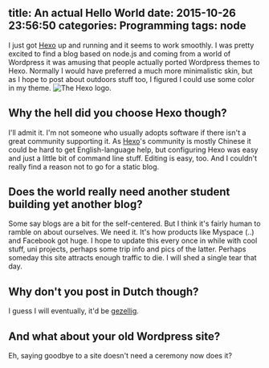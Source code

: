 title: An actual Hello World
date: 2015-10-26 23:56:50
categories: Programming
tags: node
---
I just got [Hexo](http://hexo.io/) up and running and it seems to work smoothly. I was pretty excited to find a blog based on node.js and coming from a world of Wordpress it was amusing that people actually ported Wordpress themes to Hexo. Normally I would have preferred a much more minimalistic skin, but as I hope to post about outdoors stuff too, I figured I could use some color in my theme.
![The Hexo logo.](https://avatars2.githubusercontent.com/u/6375567?v=3&s=200 "Hexo logo")
## Why the hell did you choose Hexo though?
I'll admit it. I'm not someone who usually adopts software if there isn't a great community supporting it. As [Hexo](http://hexo.io/)'s community is mostly Chinese it could be hard to get English-language help, but configuring Hexo was easy and just a little bit of command line stuff. Editing is easy, too. And I couldn't really find a reason not to go for a static blog.
## Does the world really need another student building yet another blog?
Some say blogs are a bit for the self-centered. But I think it's  fairly human to ramble on about ourselves. We need it. It's how products like Myspace (..) and Facebook got huge. I hope to update this every once in while with cool stuff, uni projects, perhaps some trip info and pics of the latter. Perhaps someday this site attracts enough traffic to die. I will shed a single tear that day.
## Why don't you post in Dutch though?
I guess I will eventually, it'd be [gezellig](https://en.wikipedia.org/wiki/Gezelligheid).

## And what about your old Wordpress site?
Eh, saying goodbye to a site doesn't need a ceremony now does it?
